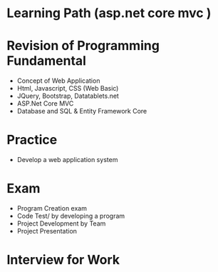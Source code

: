 # Learning Path (asp.net core mvc )
# Revision of Programming Fundamental
- Concept of Web Application
- Html, Javascript, CSS (Web Basic)
- JQuery, Bootstrap, Datatablets.net
- ASP.Net Core MVC
- Database and SQL & Entity Framework Core 

# Practice 
- Develop a web application system 

# Exam
- Program Creation exam
- Code Test/ by developing a program
- Project Development by Team
- Project Presentation

# Interview for Work





